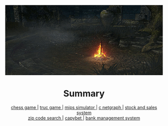 <div align="center">
    <img src="https://github.com/vittordallacqua/vittordallacqua/blob/main/ds01-bonfire.gif" width=820 height=225/>
</div>

# <div align=center> Summary </div>

<p align="center"> <a text-decoration=none href="https://github.com/vittordallacqua/mips-simulator"> chess game </a> 
| <a href="https://github.com/vittordallacqua/mips-simulator"> truc game </a>  
| <a href="https://github.com/vittordallacqua/mips-simulator"> mips simulator </a> 
| <a href="https://github.com/vittordallacqua/mips-simulator"> c netgraph </a>
| <a href="https://github.com/vittordallacqua/mips-simulator"> stock and sales system </a> <br>
 <a href="https://github.com/vittordallacqua/mips-simulator"> zip code search </a> 
| <a href="https://github.com/vittordallacqua/mips-simulator"> capybet </a> 
| <a href="https://github.com/vittordallacqua/mips-simulator"> bank management system </a> </p> 



